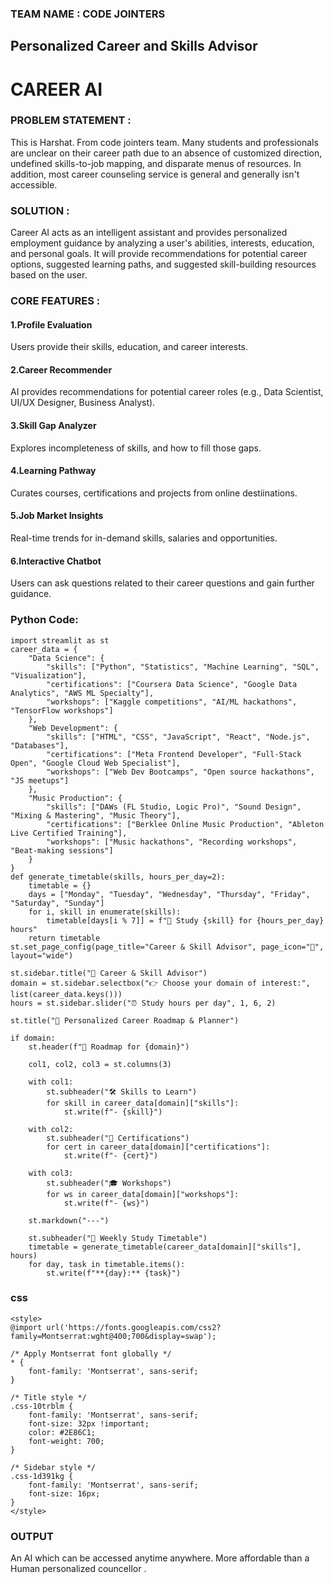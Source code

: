 ### TEAM NAME : CODE JOINTERS 
## Personalized Career and Skills Advisor
# CAREER AI
### PROBLEM STATEMENT : 
This is Harshat. From code jointers team. Many students and professionals are unclear on their career path due to an absence of customized direction, undefined skills-to-job mapping, and disparate menus of resources. In addition, most career counseling service is general and generally isn't accessible.
### SOLUTION :
Career AI acts as an intelligent assistant and provides personalized employment guidance by analyzing a user's abilities, interests, education, and personal goals. It will provide recommendations for potential career options, suggested learning paths, and suggested skill-building resources based on the user.
### CORE FEATURES :
#### 1.Profile Evaluation
Users provide their skills, education, and career interests.
#### 2.Career Recommender
AI provides recommendations for potential career roles (e.g., Data Scientist, UI/UX Designer, Business Analyst).
#### 3.Skill Gap Analyzer
Explores incompleteness of skills, and how to fill those gaps.
#### 4.Learning Pathway 
Curates courses, certifications and projects from online destiinations.
#### 5.Job Market Insights
Real-time trends for in-demand skills, salaries and opportunities.
#### 6.Interactive Chatbot 
Users can ask questions related to their career questions and gain further guidance.
### Python Code:
```
import streamlit as st
career_data = {
    "Data Science": {
        "skills": ["Python", "Statistics", "Machine Learning", "SQL", "Visualization"],
        "certifications": ["Coursera Data Science", "Google Data Analytics", "AWS ML Specialty"],
        "workshops": ["Kaggle competitions", "AI/ML hackathons", "TensorFlow workshops"]
    },
    "Web Development": {
        "skills": ["HTML", "CSS", "JavaScript", "React", "Node.js", "Databases"],
        "certifications": ["Meta Frontend Developer", "Full-Stack Open", "Google Cloud Web Specialist"],
        "workshops": ["Web Dev Bootcamps", "Open source hackathons", "JS meetups"]
    },
    "Music Production": {
        "skills": ["DAWs (FL Studio, Logic Pro)", "Sound Design", "Mixing & Mastering", "Music Theory"],
        "certifications": ["Berklee Online Music Production", "Ableton Live Certified Training"],
        "workshops": ["Music hackathons", "Recording workshops", "Beat-making sessions"]
    }
}
def generate_timetable(skills, hours_per_day=2):
    timetable = {}
    days = ["Monday", "Tuesday", "Wednesday", "Thursday", "Friday", "Saturday", "Sunday"]
    for i, skill in enumerate(skills):
        timetable[days[i % 7]] = f"📖 Study {skill} for {hours_per_day} hours"
    return timetable
st.set_page_config(page_title="Career & Skill Advisor", page_icon="🎯", layout="wide")

st.sidebar.title("🎯 Career & Skill Advisor")
domain = st.sidebar.selectbox("👉 Choose your domain of interest:", list(career_data.keys()))
hours = st.sidebar.slider("⏰ Study hours per day", 1, 6, 2)

st.title("🚀 Personalized Career Roadmap & Planner")

if domain:
    st.header(f"📌 Roadmap for {domain}")

    col1, col2, col3 = st.columns(3)

    with col1:
        st.subheader("🛠️ Skills to Learn")
        for skill in career_data[domain]["skills"]:
            st.write(f"- {skill}")

    with col2:
        st.subheader("📜 Certifications")
        for cert in career_data[domain]["certifications"]:
            st.write(f"- {cert}")

    with col3:
        st.subheader("🎓 Workshops")
        for ws in career_data[domain]["workshops"]:
            st.write(f"- {ws}")

    st.markdown("---")

    st.subheader("📅 Weekly Study Timetable")
    timetable = generate_timetable(career_data[domain]["skills"], hours)
    for day, task in timetable.items():
        st.write(f"**{day}:** {task}")
```
### css 
```
<style>
@import url('https://fonts.googleapis.com/css2?family=Montserrat:wght@400;700&display=swap');

/* Apply Montserrat font globally */
* {
    font-family: 'Montserrat', sans-serif;
}

/* Title style */
.css-10trblm { 
    font-family: 'Montserrat', sans-serif;
    font-size: 32px !important;
    color: #2E86C1;
    font-weight: 700;
}

/* Sidebar style */
.css-1d391kg {
    font-family: 'Montserrat', sans-serif;
    font-size: 16px;
}
</style>
```
### OUTPUT 
An AI which can be accessed anytime anywhere. More affordable than a Human personalized councellor .
